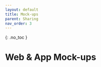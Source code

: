 ```yaml
---
layout: default
title: Mock-ups
parent: Sharing
nav_order: 3
---
```


{: .no_toc }

# Web & App Mock-ups



